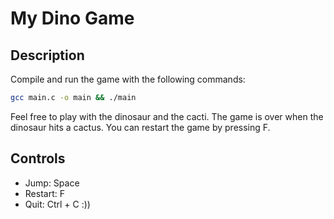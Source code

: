# My Dino Game

## Description

Compile and run the game with the following commands:


```bash     
gcc main.c -o main && ./main
```

Feel free to play with the dinosaur and the cacti. The game is over when the dinosaur hits a cactus. You can restart the game by pressing F.

## Controls

- Jump: Space
- Restart: F
- Quit: Ctrl + C :))


